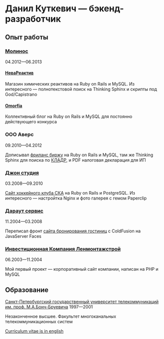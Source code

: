 # Данил Куткевич — бэкенд-разработчик

## Опыт работы

### [Молинос][]

04.2012—06.2013

#### [НеваРеактив][]

Магазин химических реактивов на Ruby on Rails и MySQL.
Из интересного — полнотекстовой поиск на Thinking Sphinx и скрипты под God/Capistrano

#### [Omorfia][]

Коллективный блог на Ruby on Rails и MySQL для постоянно действующего конкурса

[Молинос]: https://molinos.ru
[НеваРеактив]: https://nevareaktiv.ru
[Omorfia]: https://omorfia.ru

### OOO Аверс

09.2010—04.2012

Дописывал [фриланс биржу][] на Ruby on Rails и MySQL, там же Thinking Sphinx
для поиска по [КЛАДР][], и PDF налоговая декларация для ИП

[фриланс биржу]: http://prohq.ru
[prohq.ru]: http://prohq.ru
[КЛАДР]: https://ru.wikipedia.org/wiki/Классификатор_адресов_Российской_Федерации

### [Джон студия][]

03.2008—09.2010

[Сайт хоккейного клуба СКА][] на Ruby on Rails и PostgreSQL.
Из интересного — настройтка Nginx и фото галерея с гемом Paperclip

[Джон студия]: https://john.ru
[Сайт хоккейного клуба СКА]: https://ska.ru

### [Дараут сервис][]

11.2004—03.2008

Переписал фронт [сайта бронирования гостиниц][]
с ColdFusion на JavaServer Faces

[Дараут сервис]: http://darout.ru
[сайта бронирования гостиниц]: http://hotelguide.com

### [Инвестиционная Компания Ленмонтажстрой][]

06.2003—11.2004

Мой первый проект — корпоративный сайт компании,
написан на PHP и MySQL

[Инвестиционная Компания Ленмонтажстрой]: https://lmsic.com

## Образование

[Санкт-Петербургский государственный университет телекоммуникаций им. проф. М.А.Бонч-Бруевича][] 1997—2001

Незаконченное высшее. Факультет многоканальных телекоммуникационных систем

[Санкт-Петербургский государственный университет телекоммуникаций им. проф. М.А.Бонч-Бруевича]: https://sut.ru

[Curriculum vitae is in english](./CV.en.md#readme)
